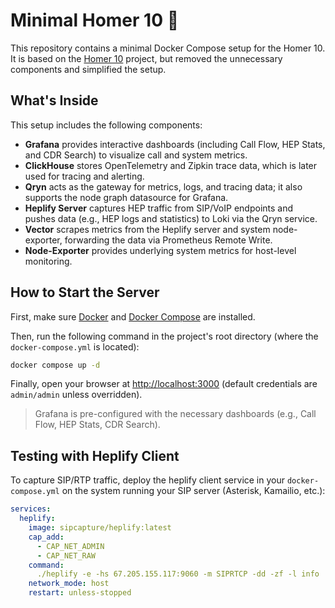 # Minimal Homer 10  🔭

This repository contains a minimal Docker Compose setup for the Homer 10. It is based on the [Homer 10](https://github.com/sipcapture/homer-docker) project, but removed the unnecessary components and simplified the setup.

## What's Inside

This setup includes the following components:

- **Grafana** provides interactive dashboards (including Call Flow, HEP Stats, and CDR Search) to visualize call and system metrics.
- **ClickHouse** stores OpenTelemetry and Zipkin trace data, which is later used for tracing and alerting.
- **Qryn** acts as the gateway for metrics, logs, and tracing data; it also supports the node graph datasource for Grafana.
- **Heplify Server** captures HEP traffic from SIP/VoIP endpoints and pushes data (e.g., HEP logs and statistics) to Loki via the Qryn service.
- **Vector** scrapes metrics from the Heplify server and system node-exporter, forwarding the data via Prometheus Remote Write.
- **Node-Exporter** provides underlying system metrics for host-level monitoring.

## How to Start the Server

First, make sure [Docker](https://docs.docker.com/get-docker/) and [Docker Compose](https://docs.docker.com/compose/install/) are installed.

Then, run the following command in the project's root directory (where the `docker-compose.yml` is located):

```bash
docker compose up -d
```

Finally, open your browser at [http://localhost:3000](http://localhost:3000) (default credentials are `admin/admin` unless overridden).  

> Grafana is pre-configured with the necessary dashboards (e.g., Call Flow, HEP Stats, CDR Search).

## Testing with Heplify Client

To capture SIP/RTP traffic, deploy the heplify client service in your `docker-compose.yml` on the system running your SIP server (Asterisk, Kamailio, etc.):

```yaml
services:
  heplify:
    image: sipcapture/heplify:latest
    cap_add:
      - CAP_NET_ADMIN
      - CAP_NET_RAW
    command:
      ./heplify -e -hs 67.205.155.117:9060 -m SIPRTCP -dd -zf -l info
    network_mode: host
    restart: unless-stopped
```
